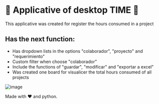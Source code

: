 # :memo: Applicative of desktop TIME :page_facing_up:

This applicative was created for register the hours consumed in a project

## Has the next function:

- Has dropdown lists in the options "colaborador", "proyecto" and "requerimiento"
- Custom filter when choose "colaborador"
- Include the functions of "guardar", "modificar" and "exportar a excel"
- Was created one board for visualicer the total hours consumed of all projects

![image](https://github.com/castellanosfelipe/Prueba-1---llamar-con-llave-foranea/assets/58230382/327ae802-1854-4126-9a55-7a5dadc9ffb8)

Made with ❤️ and python.
